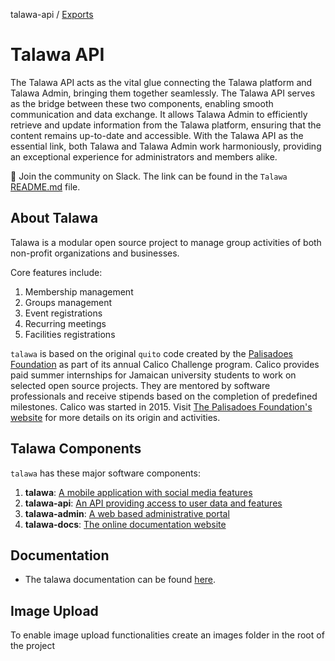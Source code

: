 talawa-api / [Exports](talawa-api-docs/modules.md)

# Talawa API

The Talawa API acts as the vital glue connecting the Talawa platform and Talawa Admin, bringing them together seamlessly. The Talawa API serves as the bridge between these two components, enabling smooth communication and data exchange. It allows Talawa Admin to efficiently retrieve and update information from the Talawa platform, ensuring that the content remains up-to-date and accessible. With the Talawa API as the essential link, both Talawa and Talawa Admin work harmoniously, providing an exceptional experience for administrators and members alike.

💬 Join the community on Slack. The link can be found in the `Talawa` [README.md](https://github.com/PalisadoesFoundation/talawa) file.


## About Talawa

Talawa is a modular open source project to manage group activities of both non-profit organizations and businesses.

Core features include:

1.  Membership management
2.  Groups management
3.  Event registrations
4.  Recurring meetings
5.  Facilities registrations

`talawa` is based on the original `quito` code created by the [Palisadoes Foundation](http://www.palisadoes.org) as part of its annual Calico Challenge program. Calico provides paid summer internships for Jamaican university students to work on selected open source projects. They are mentored by software professionals and receive stipends based on the completion of predefined milestones. Calico was started in 2015. Visit [The Palisadoes Foundation's website](http://www.palisadoes.org/) for more details on its origin and activities.

## Talawa Components

`talawa` has these major software components:

1. **talawa**: [A mobile application with social media features](https://github.com/PalisadoesFoundation/talawa)
1. **talawa-api**: [An API providing access to user data and features](https://github.com/PalisadoesFoundation/talawa-api)
1. **talawa-admin**: [A web based administrative portal](https://github.com/PalisadoesFoundation/talawa-admin)
1. **talawa-docs**: [The online documentation website](https://github.com/PalisadoesFoundation/talawa-docs)

## Documentation

- The talawa documentation can be found [here](https://docs.talawa.io).


## Image Upload

To enable image upload functionalities create an images folder in the root of the project

